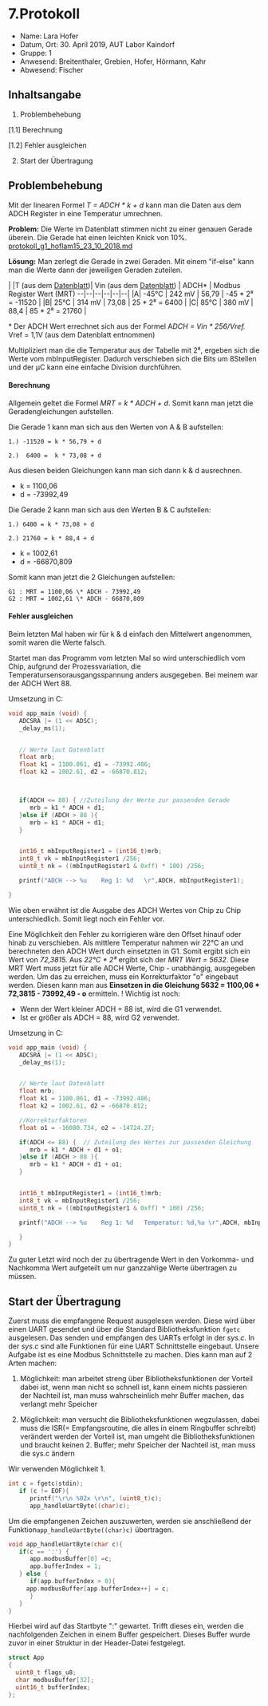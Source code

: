 
 # 7.Protokoll
 - Name: Lara Hofer
 - Datum, Ort: 30. April 2019, AUT Labor Kaindorf
 - Gruppe: 1
 - Anwesend: Breitenthaler, Grebien, Hofer, Hörmann, Kahr
 - Abwesend: Fischer
 
## Inhaltsangabe
1. Problembehebung

[1.1]  Berechnung

[1.2] Fehler ausgleichen

2. Start der Übertragung

## Problembehebung
Mit der linearen Formel *T = ADCH \* k + d* kann man die Daten aus dem ADCH Register in eine Temperatur umrechnen. 

**Problem:** Die Werte im Datenblatt stimmen nicht zu einer genauen Gerade überein. Die Gerade hat einen leichten Knick von 10%.
[protokoll_g1_hoflam15_23_10_2018.md](https://github.com/HTLMechatronics/m15-la1-sx/blob/hoflam15/protokoll_g1_hoflam15_23_10_2018.md "protokoll_g1_hoflam15_23_10_2018.md")

**Lösung:** Man zerlegt die Gerade in zwei Geraden. Mit einem "if-else" kann man die Werte dann der jeweiligen Geraden zuteilen. 

| |T (aus dem [Datenblatt](https://www.sparkfun.com/datasheets/Components/SMD/ATMega328.pdf))| Vin (aus dem [Datenblatt](https://www.sparkfun.com/datasheets/Components/SMD/ATMega328.pdf)) | ADCH\* | Modbus Register Wert (MRT)
--|--|--|--|--|--|
|A| -45°C | 242 mV | 56,79 | -45 \* 2⁸ = -11520 |
|B|  25°C | 314 mV | 73,08 |  25 \* 2⁸ =   6400 |
|C|  85°C | 380 mV | 88,4  |  85 \* 2⁸ =  21760 |


\* Der ADCH Wert errechnet sich aus der Formel A*DCH = Vin \* 256/Vref.*
Vref = 1,1V (aus dem Datenblatt entnommen)

Multipliziert man die die Temperatur aus der Tabelle mit 2⁸, ergeben sich die Werte vom mbInputRegister. Dadurch verschieben sich die Bits um 8Stellen und der µC kann eine einfache Division durchführen.

#### Berechnung

Allgemein geltet die Formel *MRT = k  \* ADCH + d*. Somit kann man jetzt die Geradengleichungen aufstellen.

Die Gerade 1 kann man sich aus den Werten von A & B aufstellen: 

    1.) -11520 = k * 56,79 + d
    
    2.)  6400 =  k * 73,08 + d

Aus diesen beiden Gleichungen kann man sich dann k & d ausrechnen. 
- k = 1100,06 
- d = -73992,49

Die Gerade 2 kann man sich aus den Werten B & C aufstellen:

    1.) 6400 = k * 73,08 + d
    
    2.) 21760 = k * 88,4 + d

- k = 1002,61
- d = -66870,809

Somit kann man jetzt die 2 Gleichungen aufstellen:

    G1 : MRT = 1100,06 \* ADCH - 73992,49
    G2 : MRT = 1002,61 \* ADCH - 66870,809

#### Fehler ausgleichen

Beim letzten Mal haben wir für k & d einfach den Mittelwert angenommen, somit waren die Werte falsch.

Startet man das Programm vom letzten Mal so wird unterschiedlich vom Chip, aufgrund der Prozessvariation, die Temperatursensorausgangsspannung anders ausgegeben. Bei meinem war der ADCH Wert 88. 

Umsetzung in C:
```C
void app_main (void) {
   ADCSRA |= (1 << ADSC);
   _delay_ms(1);


   // Werte laut Datenblatt
   float mrb;
   float k1 = 1100.061, d1 = -73992.486;
   float k2 = 1002.61, d2 = -66870.812;



   if(ADCH <= 88) { //Zuteilung der Werte zur passenden Gerade
      mrb = k1 * ADCH + d1;
   }else if (ADCH > 88 ){
      mrb = k1 * ADCH + d1;
   }


   int16_t mbInputRegister1 = (int16_t)mrb;
   int8_t vk = mbInputRegister1 /256;
   uint8_t nk = ((mbInputRegister1 & 0xff) * 100) /256;

   printf("ADCH --> %u    Reg 1: %d   \r",ADCH, mbInputRegister1);

}
```
Wie oben erwähnt ist die Ausgabe des ADCH Wertes von Chip zu Chip unterschiedlich. Somit liegt noch ein Fehler vor. 

Eine Möglichkeit den Fehler zu korrigieren wäre den Offset hinauf oder hinab zu verschieben.
Als mittlere Temperatur nahmen wir 22°C an und berechneten den ADCH Wert durch einsetzten in G1. Somit ergibt sich ein Wert von *72,3815.* Aus *22°C \* 2⁸* ergibt sich der *MRT Wert = 5632*.  Diese MRT Wert muss jetzt für alle ADCH Werte, Chip - unabhängig, ausgegeben werden. Um das zu erreichen, muss ein Korrekturfaktor "o" eingebaut werden. Diesen kann man aus **Einsetzen in die Gleichung 5632 =  1100,06 * 72,3815 - 73992,49 - o**  ermitteln.
! Wichtig ist noch: 
- Wenn der Wert kleiner ADCH = 88 ist, wird die G1 verwendet.
- Ist er größer als ADCH = 88, wird G2 verwendet.

Umsetzung in C:
```C
void app_main (void) {
   ADCSRA |= (1 << ADSC);
   _delay_ms(1);


   // Werte laut Datenblatt
   float mrb;
   float k1 = 1100.061, d1 = -73992.486;
   float k2 = 1002.61, d2 = -66870.812;

   //Korrekturfaktoren
   float o1 = -16080.734, o2 = -14724.27;

   if(ADCH <= 88) {  // Zuteilung des Wertes zur passenden Gleichung
      mrb = k1 * ADCH + d1 + o1;
   }else if (ADCH > 88 ){
      mrb = k1 * ADCH + d1 + o1;
   }


   int16_t mbInputRegister1 = (int16_t)mrb;
   int8_t vk = mbInputRegister1 /256;
   uint8_t nk = ((mbInputRegister1 & 0xff) * 100) /256;

   printf("ADCH --> %u    Reg 1: %d   Temperatur: %d,%u \r",ADCH, mbInputRegister1, vk, nk);

   }
}
```
Zu guter Letzt wird noch der zu übertragende Wert in den Vorkomma- und Nachkomma Wert aufgeteilt um nur ganzzahlige Werte übertragen zu müssen.

## Start der Übertragung
Zuerst muss die empfangene Request ausgelesen werden. Diese wird über einen UART gesendet und über die Standard Bibliotheksfunktion `fgetc` ausgelesen. Das senden und empfangen des UARTs erfolgt in der *sys.c*. In der *sys.c* sind alle Funktionen für eine UART Schnittstelle eingebaut. Unsere Aufgabe ist es eine Modbus Schnittstelle zu machen. 
Dies kann man auf 2 Arten machen:
1. Möglichkeit: 
man arbeitet streng über Bibliotheksfunktionen
der Vorteil dabei ist, wenn man  nicht so schnell ist, kann einem nichts passieren
der Nachteil ist, man muss wahrscheinlich mehr Buffer machen, das verlangt mehr Speicher

2. Möglichkeit:
man versucht die Bibliotheksfunktionen wegzulassen, dabei muss die ISR(= Empfangsroutine, die alles in einem Ringbuffer schreibt) verändert werden
der Vorteil ist, man umgeht die Bibliotheksfunktionen und braucht keinen 2. Buffer; mehr Speicher
der Nachteil ist, man muss die sys.c ändern

Wir verwenden Möglichkeit 1.

```C
int c = fgetc(stdin);
   if (c != EOF){
      printf("\r\n %02x \r\n", (uint8_t)c);
      app_handleUartByte((char)c);
```
Um die empfangenen Zeichen auszuwerten, werden sie anschließend der Funktion`app_handleUartByte((char)c)` übertragen.
``` C
void app_handleUartByte(char c){
   if(c == ':') {
      app.modbusBuffer[0] =c;
      app.bufferIndex = 1;
   } else {
      if(app.bufferIndex > 0){
	 app.modbusBuffer[app.bufferIndex++] = c;
      }
   }
}
```
Hierbei wird auf das Startbyte ":" gewartet. Trifft dieses ein, werden die nachfolgenden Zeichen in einem Buffer gespeichert. Dieses Buffer wurde zuvor in einer Struktur in der Header-Datei festgelegt.

```C
struct App
{
  uint8_t flags_u8;
  char modbusBuffer[32];
  uint16_t bufferIndex;
};
 ```



